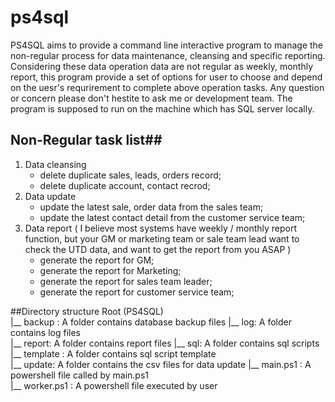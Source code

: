 ps4sql
======
  PS4SQL aims to provide a command line interactive program to manage the 
  non-regular process for data maintenance, cleansing and specific reporting.  
  Considering these data operation data are not regular as weekly, monthly 
  report, this program provide a set of options for user to choose and depend
  on the uesr's   requrirement to complete above operation tasks. Any question
  or concern please don't hestite to ask me or development team. The program 
  is supposed to run on the machine which has SQL server locally.
  
  
## Non-Regular task list##
  1. Data cleansing
      - delete duplicate sales, leads, orders record;
      - delete duplicate account, contact recrod;
  2. Data update
      - update the latest sale, order data from the sales team;
      - update the latest contact detail from the customer service team;
  3. Data report ( I believe most systems have weekly / monthly report 
    function, but your GM or marketing team or sale team lead want to
    check the UTD data, and want to get the report from you ASAP )
      - generate the report for GM;
      - generate the report for Marketing;
      - generate the report for sales team leader;
      - generate the report for customer service team;
        
 
##Directory structure
      Root (PS4SQL)                    
        |__ backup :      A folder  contains database  backup files
        |__ log:          A folder contains log files               
        |__ report:       A folder contains report files
        |__ sql:          A folder contains sql scripts      
        |__ template :    A folder contains sql  script template    
        |__ update:       A folder contains the csv files for data update
        |__ main.ps1 :    A powershell file called by main.ps1     
        |__ worker.ps1 :  A powershell file executed by user        

